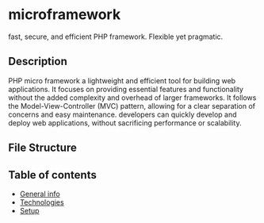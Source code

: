 # microframework
 fast, secure, and efficient PHP framework. Flexible yet pragmatic.

## Description
PHP micro framework a lightweight and efficient tool for building web applications. It focuses on providing essential features and functionality without the added complexity and overhead of larger frameworks. It follows the Model-View-Controller (MVC) pattern, allowing for a clear separation of concerns and easy maintenance. developers can quickly develop and deploy web applications, without sacrificing performance or scalability.

## File Structure
## Table of contents
* [General info](#general-info)
* [Technologies](#technologies)
* [Setup](#setup)

